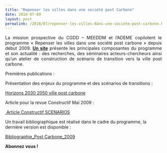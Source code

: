 ```yaml
---
title: "Repenser les villes dans une société post Carbone"
date: 2010-07-09
layout: post
permalink: /2010/07/repenser-les-villes-dans-une-societe-post-carbone.html
---
```


<p style="text-align: justify">La mission prospective du CGDD – MEEDDM et l’ADEME copilotent le programme « Repenser les villes dans une société post carbone » depuis début 2009. <strong><a href="http://ville-post-carbone.typepad.com/blog/articles-publications.html" target="_blank">Un site</a></strong> présente les principales composantes du programme et son actualité : des recherches, des séminaires acteurs-chercheurs ainsi qu’un atelier de construction de scénario de transition vers la ville post carbone. </p> <p style="text-align: justify">Premières publications :</p> <p><span class="asset asset-generic at-xid-6a0120a7d76400970b0120a8864530970b">Présentation des enjeux du programme et des scénarios de transitions :</span></p> <p><span class="asset asset-generic at-xid-6a0120a7d76400970b0120a8864530970b"><a href="/wp-content/uploads/sites/6/files/horizons-2030-2050-ville-post-carbone.pdf">Horizons 2030 2050 ville post carbone</a></span></p> <p><span class="asset asset-generic at-xid-6a0120a7d76400970b0120a8864530970b">Article pour la revue Constructif Mai 2009 :</span></p> <p><span class="asset asset-generic at-xid-6a0120a7d76400970b0120a8864530970b"><span class="asset asset-generic at-xid-6a0120a7d76400970b0120a8864767970b"><a href="/wp-content/uploads/sites/6/files/article-constructif-scenarios.pdf"> Article Constructif SCENARIOS</a></span></span></p> <p><span class="asset asset-generic at-xid-6a0120a7d76400970b0120a8864530970b"><span class="asset asset-generic at-xid-6a0120a7d76400970b0120a8864767970b">Un travail bibliographique est réalisé dans le cadre du programme, la dernière version est disponible :</span></span></p> <p><span class="asset asset-generic at-xid-6a0120a7d76400970b0120a8864530970b"><span class="asset asset-generic at-xid-6a0120a7d76400970b0120a8864767970b"><span class="asset asset-generic at-xid-6a0120a7d76400970b0120a93aa314970b"><span class="asset asset-generic at-xid-6a0120a7d76400970b01310fa1580a970c"><a href="/wp-content/uploads/sites/6/files/bibliographie_post-carbon_2009.pdf">Bibliographie_Post Carbone_2009</a></span></span></span></span></p> <p style="text-align: justify"><strong>Abonnez vous !</strong></p> <h1></h1>